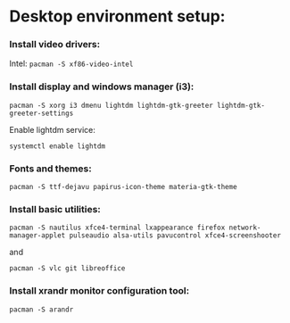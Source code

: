 # Desktop environment setup:

### Install video drivers:
Intel: `pacman -S xf86-video-intel`

### Install display and windows manager (i3):
```
pacman -S xorg i3 dmenu lightdm lightdm-gtk-greeter lightdm-gtk-greeter-settings
```
Enable lightdm service:
```
systemctl enable lightdm
```

### Fonts and themes:
```
pacman -S ttf-dejavu papirus-icon-theme materia-gtk-theme 
```


### Install basic utilities:
```
pacman -S nautilus xfce4-terminal lxappearance firefox network-manager-applet pulseaudio alsa-utils pavucontrol xfce4-screenshooter
```
and
```
pacman -S vlc git libreoffice
```

### Install xrandr monitor configuration tool:
```
pacman -S arandr
```
